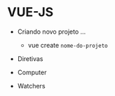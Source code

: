 # VUE-JS

- Criando novo projeto ...
  - vue create `nome-do-projeto`

- Diretivas
- Computer
- Watchers
